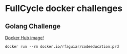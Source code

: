 # FullCycle docker challenges

## Golang Challenge  

[Docker Hub image!](https://hub.docker.com/r/rfaguiar/codeeducation)  

```Shell
docker run --rm docker.io/rfaguiar/codeeducation:prd
```

